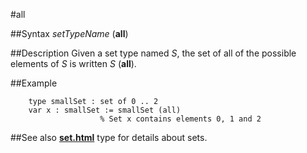 
#all

##Syntax
_setTypeName_ (**all**)


##Description
Given a set type named _S_, the set of all of the possible elements of _S_ is written _S_ (**all**).


##Example


        type smallSet : set of 0 .. 2
        var x : smallSet := smallSet (all)
                        % Set x contains elements 0, 1 and 2
##See also
**[set.html](set)** type for details about sets.

